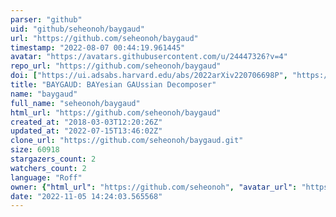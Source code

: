 ```yaml
---
parser: "github"
uid: "github/seheonoh/baygaud"
url: "https://github.com/seheonoh/baygaud"
timestamp: "2022-08-07 00:44:19.961445"
avatar: "https://avatars.githubusercontent.com/u/24447326?v=4"
repo_url: "https://github.com/seheonoh/baygaud"
doi: ["https://ui.adsabs.harvard.edu/abs/2022arXiv220706698P", "https://ui.adsabs.harvard.edu/abs/2019MNRAS.485.5021O", "https://ui.adsabs.harvard.edu/abs/2022ascl.soft07021O/abstract"]
title: "BAYGAUD: BAYesian GAUssian Decomposer"
name: "baygaud"
full_name: "seheonoh/baygaud"
html_url: "https://github.com/seheonoh/baygaud"
created_at: "2018-03-03T12:20:26Z"
updated_at: "2022-07-15T13:46:02Z"
clone_url: "https://github.com/seheonoh/baygaud.git"
size: 60918
stargazers_count: 2
watchers_count: 2
language: "Roff"
owner: {"html_url": "https://github.com/seheonoh", "avatar_url": "https://avatars.githubusercontent.com/u/24447326?v=4", "login": "seheonoh", "type": "User"}
date: "2022-11-05 14:24:03.565568"
---
```

